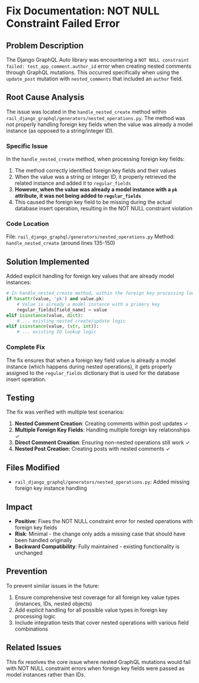 # Fix Documentation: NOT NULL Constraint Failed Error

## Problem Description

The Django GraphQL Auto library was encountering a `NOT NULL constraint failed: test_app_comment.author_id` error when creating nested comments through GraphQL mutations. This occurred specifically when using the `update_post` mutation with `nested_comments` that included an `author` field.

## Root Cause Analysis

The issue was located in the `handle_nested_create` method within `rail_django_graphql/generators/nested_operations.py`. The method was not properly handling foreign key fields when the value was already a model instance (as opposed to a string/integer ID).

### Specific Issue

In the `handle_nested_create` method, when processing foreign key fields:

1. The method correctly identified foreign key fields and their values
2. When the value was a string or integer ID, it properly retrieved the related instance and added it to `regular_fields`
3. **However, when the value was already a model instance with a `pk` attribute, it was not being added to `regular_fields`**
4. This caused the foreign key field to be missing during the actual database insert operation, resulting in the NOT NULL constraint violation

### Code Location

File: `rail_django_graphql/generators/nested_operations.py`
Method: `handle_nested_create` (around lines 135-150)

## Solution Implemented

Added explicit handling for foreign key values that are already model instances:

```python
# In handle_nested_create method, within the foreign key processing loop:
if hasattr(value, 'pk') and value.pk:
    # Value is already a model instance with a primary key
    regular_fields[field_name] = value
elif isinstance(value, dict):
    # ... existing nested create/update logic
elif isinstance(value, (str, int)):
    # ... existing ID lookup logic
```

### Complete Fix

The fix ensures that when a foreign key field value is already a model instance (which happens during nested operations), it gets properly assigned to the `regular_fields` dictionary that is used for the database insert operation.

## Testing

The fix was verified with multiple test scenarios:

1. **Nested Comment Creation**: Creating comments within post updates ✓
2. **Multiple Foreign Key Fields**: Handling multiple foreign key relationships ✓
3. **Direct Comment Creation**: Ensuring non-nested operations still work ✓
4. **Nested Post Creation**: Creating posts with nested comments ✓

## Files Modified

- `rail_django_graphql/generators/nested_operations.py`: Added missing foreign key instance handling

## Impact

- **Positive**: Fixes the NOT NULL constraint error for nested operations with foreign key fields
- **Risk**: Minimal - the change only adds a missing case that should have been handled originally
- **Backward Compatibility**: Fully maintained - existing functionality is unchanged

## Prevention

To prevent similar issues in the future:

1. Ensure comprehensive test coverage for all foreign key value types (instances, IDs, nested objects)
2. Add explicit handling for all possible value types in foreign key processing logic
3. Include integration tests that cover nested operations with various field combinations

## Related Issues

This fix resolves the core issue where nested GraphQL mutations would fail with NOT NULL constraint errors when foreign key fields were passed as model instances rather than IDs.
